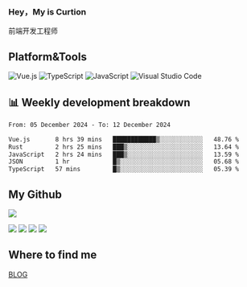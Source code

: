 ### Hey，My is Curtion
前端开发工程师
## Platform&Tools

![Vue.js](https://img.shields.io/badge/-Vue.js-4FC08D?style=flat-square&logo=Vue.js&logoColor=white)
![TypeScript](https://img.shields.io/badge/-TypeScript-007ACC?style=flat-square&logo=typescript&logoColor=white)
![JavaScript](https://img.shields.io/badge/-JavaScript-F7DF1E?style=flat-square&logo=javascript&logoColor=black)
![Visual Studio Code](https://img.shields.io/badge/-VSCode-007ACC?style=flat-square&logo=Visual-Studio-Code&logoColor=white)

## 📊 Weekly development breakdown

<!--START_SECTION:waka-->

```txt
From: 05 December 2024 - To: 12 December 2024

Vue.js       8 hrs 39 mins   ████████████▒░░░░░░░░░░░░   48.76 %
Rust         2 hrs 25 mins   ███▒░░░░░░░░░░░░░░░░░░░░░   13.64 %
JavaScript   2 hrs 24 mins   ███▒░░░░░░░░░░░░░░░░░░░░░   13.59 %
JSON         1 hr            █▒░░░░░░░░░░░░░░░░░░░░░░░   05.68 %
TypeScript   57 mins         █▒░░░░░░░░░░░░░░░░░░░░░░░   05.39 %
```

<!--END_SECTION:waka-->

## My Github

![](http://github-profile-summary-cards.vercel.app/api/cards/profile-details?username=curtion&theme=nord_bright)

![](http://github-profile-summary-cards.vercel.app/api/cards/stats?username=curtion&theme=nord_bright)
![](http://github-profile-summary-cards.vercel.app/api/cards/productive-time?username=curtion&theme=nord_bright&utcOffset=8)
![](http://github-profile-summary-cards.vercel.app/api/cards/repos-per-language?username=curtion&theme=nord_bright)
![](http://github-profile-summary-cards.vercel.app/api/cards/most-commit-language?username=curtion&theme=nord_bright)

## Where to find me

[BLOG](https://blog.3gxk.net)
